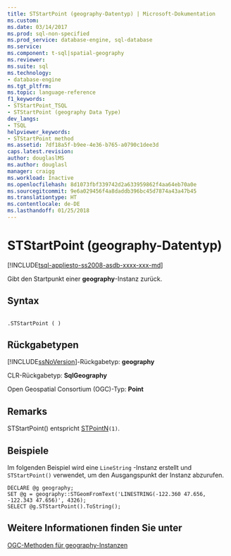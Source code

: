 ```yaml
---
title: STStartPoint (geography-Datentyp) | Microsoft-Dokumentation
ms.custom: 
ms.date: 03/14/2017
ms.prod: sql-non-specified
ms.prod_service: database-engine, sql-database
ms.service: 
ms.component: t-sql|spatial-geography
ms.reviewer: 
ms.suite: sql
ms.technology:
- database-engine
ms.tgt_pltfrm: 
ms.topic: language-reference
f1_keywords:
- STStartPoint_TSQL
- STStartPoint (geography Data Type)
dev_langs:
- TSQL
helpviewer_keywords:
- STStartPoint method
ms.assetid: 7df18a5f-b9ee-4e36-b765-a0790c1dee3d
caps.latest.revision: 
author: douglaslMS
ms.author: douglasl
manager: craigg
ms.workload: Inactive
ms.openlocfilehash: 8d1073fbf339742d2a633959862f4aa64eb70a0e
ms.sourcegitcommit: 9e6a029456f4a8daddb396bc45d7874a43a47b45
ms.translationtype: HT
ms.contentlocale: de-DE
ms.lasthandoff: 01/25/2018
---
```

# <a name="ststartpoint-geography-data-type"></a>STStartPoint (geography-Datentyp)
[!INCLUDE[tsql-appliesto-ss2008-asdb-xxxx-xxx-md](../../includes/tsql-appliesto-ss2008-asdb-xxxx-xxx-md.md)]

  Gibt den Startpunkt einer **geography**-Instanz zurück.  
  
## <a name="syntax"></a>Syntax  
  
```  
  
.STStartPoint ( )  
```  
  
## <a name="return-types"></a>Rückgabetypen  
 [!INCLUDE[ssNoVersion](../../includes/ssnoversion-md.md)]-Rückgabetyp: **geography**  
  
 CLR-Rückgabetyp: **SqlGeography**  
  
 Open Geospatial Consortium (OGC)-Typ: **Point**  
  
## <a name="remarks"></a>Remarks  
 STStartPoint() entspricht [STPointN](../../t-sql/spatial-geometry/stpointn-geometry-data-type.md)`(1)`.  
  
## <a name="examples"></a>Beispiele  
 Im folgenden Beispiel wird eine `LineString` -Instanz erstellt und `STStartPoint()` verwendet, um den Ausgangspunkt der Instanz abzurufen.  
  
```  
DECLARE @g geography;  
SET @g = geography::STGeomFromText('LINESTRING(-122.360 47.656, -122.343 47.656)', 4326);  
SELECT @g.STStartPoint().ToString();  
```  
  
## <a name="see-also"></a>Weitere Informationen finden Sie unter  
 [OGC-Methoden für geography-Instanzen](../../t-sql/spatial-geography/ogc-methods-on-geography-instances.md)  
  
  
